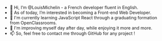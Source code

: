 - 👋 Hi, I’m @LouisMichelin - a French developer fluent in English.
- 👀 As of today, I’m interested in becoming a Front-end Web Developer.
- 🌱 I'm currently learning JavaScript React through a graduating formation from OpenClassrooms.
- 💞️ I'm improving myself day after day, while enjoying it more and more.
- 📫 So, feel free to contact me through GitHub for any project !

<!---
LouisMichelin/LouisMichelin is a ✨ special ✨ repository because its `README.md` (this file) appears on your GitHub profile.
You can click the Preview link to take a look at your changes.
--->
